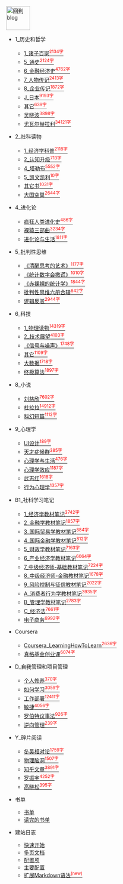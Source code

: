 
<a href="http://www.guofei.site" target='blog'>
<img src="http://www.guofei.site/public/img/me.png"  alt="回到blog" height="64" width="64">
</a>

* 1_历史和哲学
    * [1_诸子百家<sup style = "color:red">2134字<sup>](docs/1_历史和哲学/1_诸子百家.md)
    * [5_通史<sup style = "color:red">2124字<sup>](docs/1_历史和哲学/5_通史.md)
    * [6_金融经济史<sup style = "color:red">4762字<sup>](docs/1_历史和哲学/6_金融经济史.md)
    * [7_人物传记<sup style = "color:red">2413字<sup>](docs/1_历史和哲学/7_人物传记.md)
    * [8_企业传记<sup style = "color:red">1872字<sup>](docs/1_历史和哲学/8_企业传记.md)
    * [J_日本<sup style = "color:red">9193字<sup>](docs/1_历史和哲学/J_日本.md)
    * [其它<sup style = "color:red">639字<sup>](docs/1_历史和哲学/其它.md)
    * [吴晓波<sup style = "color:red">3898字<sup>](docs/1_历史和哲学/吴晓波.md)
    * [尤瓦尔赫拉利<sup style = "color:red">34121字<sup>](docs/1_历史和哲学/尤瓦尔赫拉利.md)
* 2_社科读物
    * [1_经济学科普<sup style = "color:red">2118字<sup>](docs/2_社科读物/1_经济学科普.md)
    * [2_认知升级<sup style = "color:red">713字<sup>](docs/2_社科读物/2_认知升级.md)
    * [4_塔勒布<sup style = "color:red">5552字<sup>](docs/2_社科读物/4_塔勒布.md)
    * [5_凯文凯利<sup style = "color:red">10字<sup>](docs/2_社科读物/5_凯文凯利.md)
    * [其它书<sup style = "color:red">1031字<sup>](docs/2_社科读物/其它书.md)
    * [大国空巢<sup style = "color:red">2644字<sup>](docs/2_社科读物/大国空巢.md)
* 4_进化论
    * [疯狂人类进化史<sup style = "color:red">486字<sup>](docs/4_进化论/疯狂人类进化史.md)
    * [裸猿三部曲<sup style = "color:red">3234字<sup>](docs/4_进化论/裸猿三部曲.md)
    * [进化论与生活<sup style = "color:red">1811字<sup>](docs/4_进化论/进化论与生活.md)
* 5_批判性思维
    * [《清醒思考的艺术》<sup style = "color:red">1177字<sup>](docs/5_批判性思维/《清醒思考的艺术》.md)
    * [《统计数字会撒谎》<sup style = "color:red">1010字<sup>](docs/5_批判性思维/《统计数字会撒谎》.md)
    * [《赤裸裸的统计学》<sup style = "color:red">1844字<sup>](docs/5_批判性思维/《赤裸裸的统计学》.md)
    * [批判性思维六册合辑<sup style = "color:red">642字<sup>](docs/5_批判性思维/批判性思维六册合辑.md)
    * [逻辑反驳<sup style = "color:red">2944字<sup>](docs/5_批判性思维/逻辑反驳.md)
* 6_科技
    * [1_物理读物<sup style = "color:red">14319字<sup>](docs/6_科技/1_物理读物.md)
    * [2_技术展望<sup style = "color:red">4103字<sup>](docs/6_科技/2_技术展望.md)
    * [《信号与噪声》<sup style = "color:red">1748字<sup>](docs/6_科技/《信号与噪声》.md)
    * [其它<sup style = "color:red">1109字<sup>](docs/6_科技/其它.md)
    * [大数据<sup style = "color:red">1718字<sup>](docs/6_科技/大数据.md)
    * [终极算法<sup style = "color:red">1897字<sup>](docs/6_科技/终极算法.md)
* 8_小说
    * [刘慈欣<sup style = "color:red">7602字<sup>](docs/8_小说/刘慈欣.md)
    * [杜拉拉<sup style = "color:red">14912字<sup>](docs/8_小说/杜拉拉.md)
    * [科幻短篇<sup style = "color:red">1112字<sup>](docs/8_小说/科幻短篇.md)
* 9_心理学
    * [UI设计<sup style = "color:red">189字<sup>](docs/9_心理学/UI设计.md)
    * [天才症候群<sup style = "color:red">385字<sup>](docs/9_心理学/天才症候群.md)
    * [心理学与生活<sup style = "color:red">476字<sup>](docs/9_心理学/心理学与生活.md)
    * [心理学效应<sup style = "color:red">1187字<sup>](docs/9_心理学/心理学效应.md)
    * [武志红<sup style = "color:red">1618字<sup>](docs/9_心理学/武志红.md)
    * [行为心理学<sup style = "color:red">1357字<sup>](docs/9_心理学/行为心理学.md)
* B1_社科学习笔记
    * [1_经济学教材笔记<sup style = "color:red">3742字<sup>](docs/B1_社科学习笔记/1_经济学教材笔记.md)
    * [2_金融学教材笔记<sup style = "color:red">1857字<sup>](docs/B1_社科学习笔记/2_金融学教材笔记.md)
    * [3_国际贸易学教材笔记<sup style = "color:red">884字<sup>](docs/B1_社科学习笔记/3_国际贸易学教材笔记.md)
    * [4_国际金融学教材笔记<sup style = "color:red">812字<sup>](docs/B1_社科学习笔记/4_国际金融学教材笔记.md)
    * [5_财政学教材笔记<sup style = "color:red">7163字<sup>](docs/B1_社科学习笔记/5_财政学教材笔记.md)
    * [6_产业经济学教材笔记<sup style = "color:red">6064字<sup>](docs/B1_社科学习笔记/6_产业经济学教材笔记.md)
    * [7_中级经济师-基础教材笔记<sup style = "color:red">7224字<sup>](docs/B1_社科学习笔记/7_中级经济师-基础教材笔记.md)
    * [8_中级经济师-金融教材笔记<sup style = "color:red">1678字<sup>](docs/B1_社科学习笔记/8_中级经济师-金融教材笔记.md)
    * [9_风险控制与征信教材笔记<sup style = "color:red">2022字<sup>](docs/B1_社科学习笔记/9_风险控制与征信教材笔记.md)
    * [A_消费者行为学教材笔记<sup style = "color:red">3935字<sup>](docs/B1_社科学习笔记/A_消费者行为学教材笔记.md)
    * [B_管理学教材笔记<sup style = "color:red">2783字<sup>](docs/B1_社科学习笔记/B_管理学教材笔记.md)
    * [C_经济法<sup style = "color:red">7661字<sup>](docs/B1_社科学习笔记/C_经济法.md)
    * [电子商务<sup style = "color:red">6992字<sup>](docs/B1_社科学习笔记/电子商务.md)
* Coursera
    * [Coursera_LearningHowToLearn<sup style = "color:red">2636字<sup>](docs/Coursera/Coursera_LearningHowToLearn.md)
    * [真格基金创业课<sup style = "color:red">6074字<sup>](docs/Coursera/真格基金创业课.md)
* D_自我管理和项目管理
    * [个人修养<sup style = "color:red">370字<sup>](docs/D_自我管理和项目管理/个人修养.md)
    * [如何学习<sup style = "color:red">3059字<sup>](docs/D_自我管理和项目管理/如何学习.md)
    * [工作部署<sup style = "color:red">12411字<sup>](docs/D_自我管理和项目管理/工作部署.md)
    * [敏捷<sup style = "color:red">4056字<sup>](docs/D_自我管理和项目管理/敏捷.md)
    * [罗伯特议事法<sup style = "color:red">926字<sup>](docs/D_自我管理和项目管理/罗伯特议事法.md)
    * [逆向管理<sup style = "color:red">239字<sup>](docs/D_自我管理和项目管理/逆向管理.md)
* Y_碎片阅读
    * [冬吴相对论<sup style = "color:red">1759字<sup>](docs/Y_碎片阅读/冬吴相对论.md)
    * [物理脑洞<sup style = "color:red">1507字<sup>](docs/Y_碎片阅读/物理脑洞.md)
    * [知乎文章<sup style = "color:red">3891字<sup>](docs/Y_碎片阅读/知乎文章.md)
    * [罗振宇<sup style = "color:red">4252字<sup>](docs/Y_碎片阅读/罗振宇.md)
    * [高晓松<sup style = "color:red">395字<sup>](docs/Y_碎片阅读/高晓松.md)


* 书单
    * [书单](书单/书单.md)
    * [读完的书单](书单/读完的书单.md)
* 建站日志
    * [快速开始](建站日志/quickstart.md)
    * [多页文档](建站日志/more-pages.md)
    * [配置项](建站日志/configuration.md)
    * [主要配置](建站日志/themes.md)
    * [扩展Markdown语法<sup style="color:red">(new)<sup>](建站日志/markdown.md)
